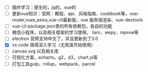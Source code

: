 - [ ] 插件学习：原生的，jq的，vue的
- [ ] 更新vue知识：官网：教程、api、风格指南、cookbook等，vue-router,vuex,axios,vue-cli最新版，vue 服务端渲染、vue-devtools
- [ ] vue-cli package.json里的所有依赖包，各自的功能
- [ ] 微信小程序，以及相关框架的学习使用， taro，wepy，mpvue等
- [ ] electron 官网支持中文了，并且更新到了3.0
- [x] vs code 值得深入学习（尤雨溪开始使用）
- [ ] canvas svg 以及相关库
- [ ] 可视化方案，echarts，g2，d3，chart.js等
- [ ] 打包工具gulp，rollup，webpack，parcel
